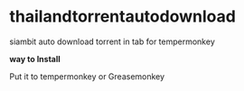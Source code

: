
# thailandtorrentautodownload
siambit auto download torrent in tab for tempermonkey 

**way to Install**

Put it to tempermonkey or Greasemonkey
